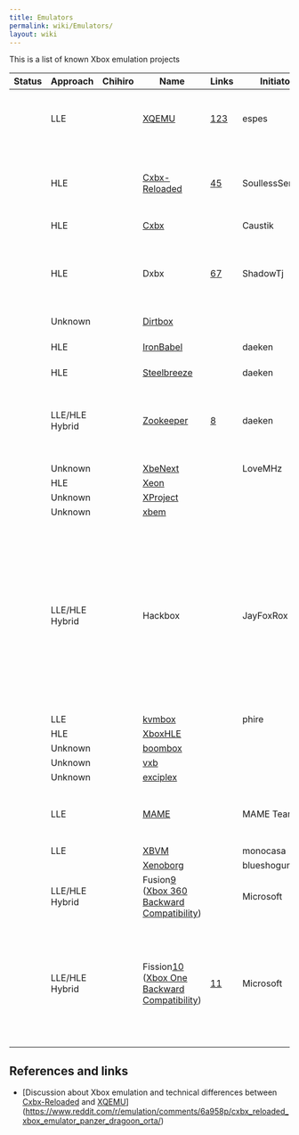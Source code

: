 ```yaml
---
title: Emulators
permalink: wiki/Emulators/
layout: wiki
---
```


This is a list of known Xbox emulation projects

| Status | Approach       | Chihiro | Name                                                                                                                                                                                     | Links                                                                                       | Initiator        | Platform                 | License     | Notes                                                                                                                                                                                                                                                                                                                                        |
|--------|----------------|---------|------------------------------------------------------------------------------------------------------------------------------------------------------------------------------------------|---------------------------------------------------------------------------------------------|------------------|--------------------------|-------------|----------------------------------------------------------------------------------------------------------------------------------------------------------------------------------------------------------------------------------------------------------------------------------------------------------------------------------------------|
|        | LLE            |         | [XQEMU](/wiki/XQEMU "wikilink")                                                                                                                                                                | [1](http://xqemu.com/)[2](https://github.com/xqemu/)[3](https://github.com/espes/xqemu)     | espes            | Windows/Linux/Mac/Others |             | XQEMU supports hardware-acceleration for the CPU emulation on Linux through KVM.                                                                                                                                                                                                                                                             |
|        | HLE            |         | [Cxbx-Reloaded](/wiki/Cxbx-Reloaded "wikilink")                                                                                                                                                | [4](http://cxbx-reloaded.co.uk/)[5](https://github.com/Cxbx-Reloaded/Cxbx-Reloaded)         | SoullessSentinel | Windows                  |             | At the time of writing Cxbx-Reloaded is almost purely HLE. LLE GPU emulation is planned, but currently not implemented.                                                                                                                                                                                                                      |
|        | HLE            |         | [Cxbx](/wiki/Cxbx "wikilink")                                                                                                                                                                  |                                                                                             | Caustik          | Windows                  |             |                                                                                                                                                                                                                                                                                                                                              |
|        | HLE            |         | Dxbx                                                                                                                                                                                     | [6](http://dxbx-emu.com)[7](https://github.com/PatrickvL/Dxbx/)                             | ShadowTj         | Windows                  |             | The project was started on March 23rd 2008. It is an improved port of Cxbx to the Delphi programming language.                                                                                                                                                                                                                               |
|        | Unknown        |         | [Dirtbox](https://github.com/impeachgod/Dirtbox)                                                                                                                                         |                                                                                             |                  | Windows                  |             |                                                                                                                                                                                                                                                                                                                                              |
|        | HLE            |         | [IronBabel](https://sourceforge.net/p/ironbabel/code/HEAD/tree/trunk/Box/Xbox/)                                                                                                          |                                                                                             | daeken           | Unknown                  |             | This seems to have been a generic portability framework                                                                                                                                                                                                                                                                                      |
|        | HLE            |         | [Steelbreeze](https://github.com/daeken/Steelbreeze)                                                                                                                                     |                                                                                             | daeken           | Unknown                  |             |                                                                                                                                                                                                                                                                                                                                              |
|        | LLE/HLE Hybrid |         | [Zookeeper](https://github.com/daeken/Zookeeper)                                                                                                                                         | [8](https://www.reddit.com/r/EmuDev/comments/4isyvu/project_zookeeper_a_new_xbox_emulator/) | daeken           | Mac                      |             | Using Apple's Hypervisor.framework to run a custom kernel (NightBeliever in the repo) and then running Xbox code from there                                                                                                                                                                                                                  |
|        | Unknown        |         | [XbeNext](http://ngemu.com/threads/.154342/)                                                                                                                                             |                                                                                             | LoveMHz          | Windows                  |             |                                                                                                                                                                                                                                                                                                                                              |
|        | HLE            |         | [Xeon](http://ngemu.com/forums/.65/)                                                                                                                                                     |                                                                                             |                  | Windows                  |             |                                                                                                                                                                                                                                                                                                                                              |
|        | Unknown        |         | [XProject](http://ngemu.com/threads/.105210/)                                                                                                                                            |                                                                                             |                  | Windows                  |             |                                                                                                                                                                                                                                                                                                                                              |
|        | Unknown        |         | [xbem](https://code.google.com/p/xbem)                                                                                                                                                   |                                                                                             |                  | Windows                  |             |                                                                                                                                                                                                                                                                                                                                              |
|        | LLE/HLE Hybrid |         | Hackbox                                                                                                                                                                                  |                                                                                             | JayFoxRox        | Windows/Linux            | Private     | This was originally going to be a commercial emulator (but plans were dropped quickly in favor of preservation). The source code was temporarily public but then made private. The source code is still available to a selected group of developers. Hackbox was designed from scratch but re-used code from Cxbx for HLE routine detection. |
|        | LLE            |         | [kvmbox](https://github.com/phire/kvmbox)                                                                                                                                                |                                                                                             | phire            | Linux                    |             |                                                                                                                                                                                                                                                                                                                                              |
|        | HLE            |         | [XboxHLE](https://github.com/Gabriel-Maldonado/XboxHLE)                                                                                                                                  |                                                                                             |                  | Windows                  |             |                                                                                                                                                                                                                                                                                                                                              |
|        | Unknown        |         | [boombox](https://github.com/bjh83/boombox)                                                                                                                                              |                                                                                             |                  | Windows                  |             |                                                                                                                                                                                                                                                                                                                                              |
|        | Unknown        |         | [vxb](https://github.com/docbrown/vxb)                                                                                                                                                   |                                                                                             |                  | Windows                  |             |                                                                                                                                                                                                                                                                                                                                              |
|        | Unknown        |         | [exciplex](https://github.com/quantumdude836/exciplex)                                                                                                                                   |                                                                                             |                  | Windows                  |             |                                                                                                                                                                                                                                                                                                                                              |
|        | LLE            |         | [MAME](http://mamedev.org/)                                                                                                                                                              |                                                                                             | MAME Team        | Windows/Linux/Mac/Others |             | Focus seems to be on Chihiro emulation. Does Xbox (non-Chihiro) emulation exist yet?                                                                                                                                                                                                                                                         |
|        | LLE            |         | [XBVM](https://github.com/monocasa/xbvm)                                                                                                                                                 |                                                                                             | monocasa         | Windows                  |             |                                                                                                                                                                                                                                                                                                                                              |
|        |                |         | [Xenoborg](http://xenoborg-emu.blogspot.com/)                                                                                                                                            |                                                                                             | blueshogun96     | Windows                  |             |                                                                                                                                                                                                                                                                                                                                              |
|        | LLE/HLE Hybrid |         | Fusion[9](http://michaelbrundage.com/project/xbox-360-emulator/) ([Xbox 360 Backward Compatibility](/wiki/Xbox_360_Backward_Compatibility "wikilink"))                                         |                                                                                             | Microsoft        | Xbox 360                 | Proprietary |                                                                                                                                                                                                                                                                                                                                              |
|        | LLE/HLE Hybrid |         | Fission[10](http://www.ign.com/articles/2017/10/23/the-untold-story-of-xbox-one-backwards-compatibility) ([Xbox One Backward Compatibility](/wiki/Xbox_One_Backward_Compatibility "wikilink")) | [11](http://www.xbox.com/en-US/xbox-one/backward-compatibility)                             | Microsoft        | Xbox One                 | Proprietary | Announced at E3 2017. Said to be working similar to the 360 support in the Xbox One [12](https://youtu.be/x0NKP7-h_G0?t=8503). The 360 support is probably ahead of time shader translation and runtime CPU translation [13](https://majornelson.com/podcast/584-xbox-one-backward-compatibility-turns-1/).                                  |

References and links
--------------------

-   [Discussion about Xbox emulation and technical differences between
    [Cxbx-Reloaded](/wiki/Cxbx-Reloaded "wikilink") and
    [XQEMU](/wiki/XQEMU "wikilink")](https://www.reddit.com/r/emulation/comments/6a958p/cxbx_reloaded_xbox_emulator_panzer_dragoon_orta/)


